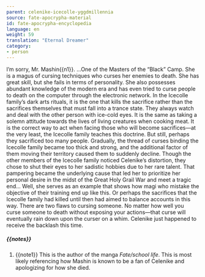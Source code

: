 ```yaml
---
parent: celenike-icecolle-yggdmillennia
source: fate-apocrypha-material
id: fate-apocrypha-encyclopedia
language: en
weight: 59
translation: "Eternal Dreamer"
category:
- person
---
```


I’m sorry, Mr. Mashin{{n1}}.
…One of the Masters of the “Black” Camp. She is a magus of cursing techniques who curses her enemies to death. She has great skill, but she fails in terms of personality. She also possesses abundant knowledge of the modern era and has even tried to curse people to death on the computer through the electronic network.
In the Icecolle family’s dark arts rituals, it is the one that kills the sacrifice rather than the sacrifices themselves that must fall into a trance state. They always watch and deal with the other person with ice-cold eyes. It is the same as taking a solemn attitude towards the lives of living creatures when cooking meat.
It is the correct way to act when facing those who will become sacrifices—at the very least, the Icecolle family teaches this doctrine.
But still, perhaps they sacrificed too many people. Gradually, the thread of curses binding the Icecolle family became too thick and strong, and the additional factor of them moving their territory caused them to suddenly decline. Though the other members of the Icecolle family noticed Celenike’s distortion, they chose to shut their eyes to her sadistic hobbies due to her rare talent.
That pampering became the underlying cause that led her to prioritize her personal desire in the midst of the Great Holy Grail War and meet a tragic end… Well, she serves as an example that shows how magi who mistake the objective of their training end up like this. Or perhaps the sacrifices that the Icecolle family had killed until then had aimed to balance accounts in this way.
There are two flaws to cursing someone. No matter how well you curse someone to death without exposing your actions—that curse will eventually rain down upon the curser on a whim. Celenike just happened to receive the backlash this time.

##### {{notes}}

1. {{note1}} This is the author of the manga *Fate/school life*. This is most likely referencing how Mashin is known to be a fan of Celenike and apologizing for how she died.
